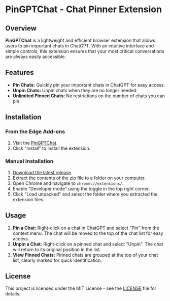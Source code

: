 # PinGPTChat - Chat Pinner Extension

## Overview

**PinGPTChat** is a lightweight and efficient browser extension that allows users to pin important chats in ChatGPT. With an intuitive interface and simple controls, this extension ensures that your most critical conversations are always easily accessible.

## Features

- **Pin Chats:** Quickly pin your important chats in ChatGPT for easy access.
- **Unpin Chats:** Unpin chats when they are no longer needed.
- **Unlimited Pinned Chats:** No restrictions on the number of chats you can pin.

## Installation

### From the Edge Add-ons

1. Visit the [PinGPTChat](https://).
2. Click "Install" to install the extension.

### Manual Installation

1. [Download the latest release](https://github.com/enoobis/PinGPTChat/releases).
2. Extract the contents of the zip file to a folder on your computer.
3. Open Chrome and navigate to `chrome://extensions/`.
4. Enable "Developer mode" using the toggle in the top right corner.
5. Click "Load unpacked" and select the folder where you extracted the extension files.

## Usage

1. **Pin a Chat:** Right-click on a chat in ChatGPT and select "Pin" from the context menu. The chat will be moved to the top of the chat list for easy access.
2. **Unpin a Chat:** Right-click on a pinned chat and select "Unpin". The chat will return to its original position in the list.
3. **View Pinned Chats:** Pinned chats are grouped at the top of your chat list, clearly marked for quick identification.

## License

This project is licensed under the MIT License - see the [LICENSE](LICENSE) file for details.
